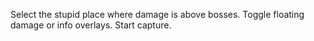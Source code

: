 Select the stupid place where damage is above bosses.
Toggle floating damage or info overlays.
Start capture.
